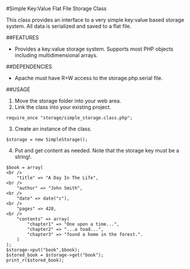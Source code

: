 #Simple Key:Value Flat File Storage Class

This class provides an interface to a very simple key:value based storage system. All data is 
serialized and saved to a flat file. 

##FEATURES

- Provides a key:value storage system. Supports most PHP objects including multidimensional arrays.

##DEPENDENCIES

- Apache must have R+W access to the storage.php.serial file.

##USAGE

1. Move the storage folder into your web area.
2. Link the class into your existing project.
``````````````````````````
require_once "storage/simple_storage.class.php";
``````````````````````````
3. Create an instance of the class.
``````````````````````````
$storage = new SimpleStorage();
``````````````````````````
4. Put and get content as needed. Note that the storage key must be a string!.
``````````````````````````
$book = array(														<br />
	"title" => "A Day In The Life",									<br />
	"author" => "John Smith",										<br />
	"date" => date("c"),											<br />
	"pages" => 428,													<br />
	"contents" => array(
		"chapter1" => "One upon a time...",
		"chapter2" => "...a toad...",
		"chapter3" => "found a home in the forest.".
	)
);
$storage->put("book",$book);
$stored_book = $storage->get("book");
print_r($stored_book);
``````````````````````````